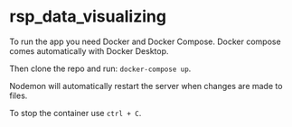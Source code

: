 # rsp_data_visualizing
To run the app you need Docker and Docker Compose. Docker compose comes automatically with Docker Desktop.

Then clone the repo and run: `docker-compose up`.

Nodemon will automatically restart the server when changes are made to files.

To stop the container use `ctrl + C`.
